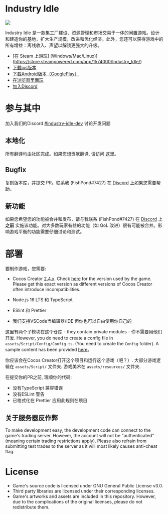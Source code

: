 # Industry Idle

![](https://cdn.cloudflare.steamstatic.com/steam/apps/1574000/ss_516ee1711516b0cf66b7748122b0fa74073dc36f.1920x1080.jpg)

Industry Idle 是一款集工厂建设、资源管理和市场交易于一体的闲置游戏。设计和建造你的基地，扩大生产规模，改进和优化经济。此外，您还可以获得游戏中的所有增益：离线收入、声望以解锁更强大的升级。

-   [在 Steam 上游玩] (Windows/Mac/Linux)](https://store.steampowered.com/app/1574000/Industry_Idle/)
-   [下载ios版本](https://apps.apple.com/us/app/industry-idle-factory-tycoon/id1554773046)
-   [下载Android版本（GooglePlay）](https://play.google.com/store/apps/details?id=com.fishpondstudio.industryidle)
-   [在浏览器里面玩](https://play.industryidle.com/)
-   [加入Discord](https://discord.com/invite/xgNxpsM)

# 参与其中

加入我们的Discord [#industry-idle-dev](https://discord.com/channels/631551126377857044/1036015139389984768) 讨论开发问题

## 本地化

所有翻译均由社区完成。如果您想贡献翻译, 请访问 [这里](https://github.com/fishpondstudio/IndustryIdle/tree/main/assets/Script/Languages)。

## Bugfix

复刻版本库，并提交 PR。联系我 (FishPond#7427) 在 [Discord](https://discord.com/invite/xgNxpsM) 上如果您需要帮助。

## 新功能

如果您希望您的功能被合并和发布，请与我联系 (FishPond#7427) 在 [Discord](https://discord.com/invite/xgNxpsM) 上**之前** 实施该功能。对大多数玩家有益的功能（如 QoL 改进）很有可能被合并。影响游戏平衡的功能需要仔细讨论和测试。
# 部署

要制作游戏，您需要:

-   Cocos Creator [2.4.x](https://www.cocos.com/en/creator/download). Check [here](https://github.com/fishpondstudio/IndustryIdle/blob/main/project.json) for the version used by the game. Please get this exact version as different versions of Cocos Creator often introduce incompatibilities.

-   Node.js 16 LTS 和 TypeScript
-   ESlint 和 Prettier
-   我们支持VSCode当编辑器/IDE 但你也可以自由使用你自己的

这里有两个子模块在这个仓库 - they contain private modules - 你不需要用他们开发. However, you do need to create a config file in `assets/Script/Config/Config.ts`. (You need to create the `Config` folder). A sample content has been provided [here](https://github.com/fishpondstudio/IndustryIdle/blob/main/assets/Script/General/Config.ts.sample)。

你应该会在Cocos Creator打开这个项目和运行这个游戏（吧？）. 大部分游戏逻辑在 `assets/Script/` 文件夹. 游戏美术在 `assets/resources/` 文件夹.

在提交你的PR之前, 理顺你的代码:

-   没有TypeScript 兼容错误
-   没有ESLint 警告
-   已格式化在 Prettier 应用此规则在项目

## 关于服务器反作弊

To make development easy, the development code can connect to the game's trading server. However, the account will not be "authenticated" (meaning certain trading restrictions apply). Please also refrain from submitting test trades to the server as it will most likely causes anti-cheat flag.

# License

-   Game's source code is licensed under GNU General Public License v3.0.
-   Third party libraries are licensed under their corresponding licenses.
-   Game's artworks and assets are included in this repository. However, due to the complications of the original licenses, please do not redistribute them.
